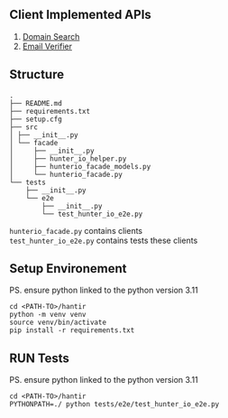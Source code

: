 ## Client Implemented APIs

1. [Domain Search](https://hunter.io/api-documentation/v2#domain-search)
2. [Email Verifier](https://hunter.io/api-documentation/v2#email-verifier)

## Structure

```
.
├── README.md
├── requirements.txt
├── setup.cfg
├── src
│ ├── __init__.py
│ └── facade
│     ├── __init__.py
│     ├── hunter_io_helper.py
│     ├── hunterio_facade_models.py
│     └── hunterio_facade.py
└── tests
    ├── __init__.py
    └── e2e
        ├── __init__.py
        └── test_hunter_io_e2e.py
```

`hunterio_facade.py` contains clients
</br>
`test_hunter_io_e2e.py` contains tests these clients

## Setup Environement

PS. ensure python linked to the python version 3.11

```
cd <PATH-TO>/hantir
python -m venv venv
source venv/bin/activate
pip install -r requirements.txt
```

## RUN Tests

PS. ensure python linked to the python version 3.11

```
cd <PATH-TO>/hantir
PYTHONPATH=./ python tests/e2e/test_hunter_io_e2e.py
```
